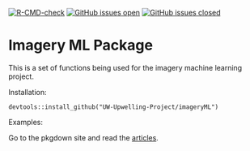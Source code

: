 <!-- badges: start -->
[![R-CMD-check](https://github.com/UW-Upwelling-Project/imageryML/workflows/R-CMD-check/badge.svg)](https://github.com/UW-Upwelling-Project/imageryML/actions)
[![GitHub issues open](https://img.shields.io/github/issues/UW-Upwelling-Project/imageryML.svg?maxAge=2592000)](https://github.com/UW-Upwelling-Project/imageryML/issues)
[![GitHub issues closed](https://img.shields.io/github/issues-closed/UW-Upwelling-Project/imageryML.svg)](https://github.com/UW-Upwelling-Project/imageryML/issues)
<!-- badges: end -->

# Imagery ML Package

This is a set of functions being used for the imagery machine learning project.

Installation:
```
devtools::install_github("UW-Upwelling-Project/imageryML")
```

Examples:

Go to the pkgdown site and read the [articles](https://uw-upwelling-project.github.io/imageryML/).
